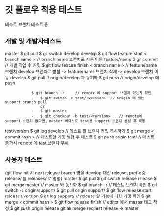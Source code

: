 # 깃 플로우 적용 테스트
테스트 브랜치 테스트 중

## 개발 및 개발자테스트
master			$ git pull
				$ git switch develop
develop 		$ git flow feature start < branch name > // branch name 브랜치로 자동 이동
feature/name	$ git commit	// 개발 작업 후 커밋
				$ git flow feature finish < branch name >	// feature/name 브랜치 develop 브랜치로 병합 -> feature/name 브랜치 삭제 -> develop 브랜치 이동
develop			$ git pull		// origin/develop 과 동기화
				$ git push		// origin/develop 에 push

				$ git branch -r		// remote 에 support 브랜치 있는지 확인
				-	$ git switch -c test/<version> 	// origin 에 있는 support branch pull
					or
				-	$ git master		
				-	$ git checkout -b test/<version>	// remote에 support 브랜치 없다면, master 베이스로 test용 support 브랜치 생성 후 이동

test/version	$ git log develop	// 테스트 할 브랜치 커밋 복사하기
				$ git merge < commit hash >		// 테스트할 커밋 병합 후 테스트
				$ git push origin test/<version>	// 테스트 통과시 remote 에 test 브랜치 푸쉬

## 사용자 테스트
(git flow init 시 next release branch 명을 develop 대신 release, prefix 중 release/ 를 releases/  로 명명)
master			$ git pull
				$ git switch release
release			$ git merge master	// master 와 동기화
				$ git branch -r		// 테스트 브랜치 확인
				$ git switch -c origin/support/<version>
				$ git pull origin support/<version>
				$ git flow release start <version>
releases/version	$ git log support/<version>	// release 할 기능에 대한 커밋 확인
					$ git merge < commit hash >
					$ git flow release finish <version> // editor 에서 master 태그 작성
					$ git push origin release
gitlab		merge request release -> master